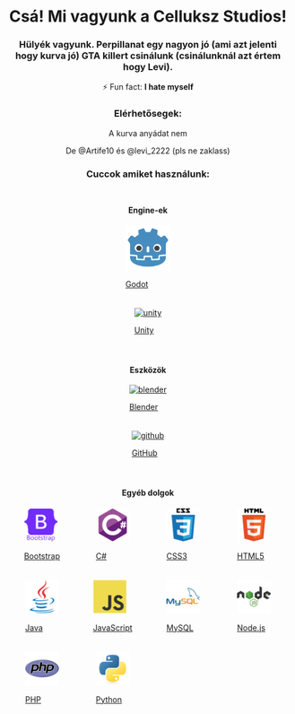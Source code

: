 <h1 align="center">Csá! Mi vagyunk a Celluksz Studios!</h1>
<h3 align="center">Hülyék vagyunk. Perpillanat egy nagyon jó (ami azt jelenti hogy kurva jó) GTA killert csinálunk (csinálunknál azt értem hogy Levi).</h3>

<p align="center">⚡ Fun fact: <strong>I hate myself</strong></p>

<div align="center">
  <h3>Elérhetősegek:</h3>
  <p>A kurva anyádat nem</p>
  <p>De @Artife10 és @levi_2222 (pls ne zaklass)</p>
</div>

<h3 align="center">Cuccok amiket használunk:</h3>

<div style="display: flex; justify-content: space-around; flex-wrap: wrap; max-width: 1200px; margin: 0 auto;">
  <!-- Engine-ek -->
  <div style="flex: 1; min-width: 250px; margin: 10px;">
    <h4 align="center">Engine-ek</h4>
    <div style="display: flex; flex-direction: column; align-items: center; gap: 20px;">
      <a href="https://godotengine.org/" target="_blank" rel="noreferrer">
        <img src="https://raw.githubusercontent.com/godotengine/godot/master/icon.svg" alt="godot" width="80" height="80"/>
        <p>Godot</p>
      </a>
      <a href="https://unity.com/" target="_blank" rel="noreferrer">
        <img src="https://www.vectorlogo.zone/logos/unity3d/unity3d-icon.svg" alt="unity" width="80" height="80"/>
        <p>Unity</p>
      </a>
    </div>
  </div>

  <!-- Eszközök -->
  <div style="flex: 1; min-width: 250px; margin: 10px;">
    <h4 align="center">Eszközök</h4>
    <div style="display: flex; flex-direction: column; align-items: center; gap: 20px;">
      <a href="https://www.blender.org/" target="_blank" rel="noreferrer">
        <img src="https://download.blender.org/branding/community/blender_community_badge_white.svg" alt="blender" width="80" height="80"/>
        <p>Blender</p>
      </a>
      <a href="https://github.com/" target="_blank" rel="noreferrer">
        <img src="https://www.vectorlogo.zone/logos/github/github-icon.svg" alt="github" width="80" height="80"/>
        <p>GitHub</p>
      </a>
    </div>
  </div>

  <!-- Egyéb dolgok -->
  <div style="flex: 2; min-width: 250px; margin: 10px;">
    <h4 align="center">Egyéb dolgok</h4>
    <div style="display: grid; grid-template-columns: repeat(auto-fill, minmax(100px, 1fr)); gap: 20px; justify-items: center;">
      <a href="https://getbootstrap.com" target="_blank" rel="noreferrer">
        <img src="https://raw.githubusercontent.com/devicons/devicon/master/icons/bootstrap/bootstrap-plain-wordmark.svg" alt="bootstrap" width="60" height="60"/>
        <p>Bootstrap</p>
      </a>
      <a href="https://www.w3schools.com/cs/" target="_blank" rel="noreferrer">
        <img src="https://raw.githubusercontent.com/devicons/devicon/master/icons/csharp/csharp-original.svg" alt="csharp" width="60" height="60"/>
        <p>C#</p>
      </a>
      <a href="https://www.w3schools.com/css/" target="_blank" rel="noreferrer">
        <img src="https://raw.githubusercontent.com/devicons/devicon/master/icons/css3/css3-original-wordmark.svg" alt="css3" width="60" height="60"/>
        <p>CSS3</p>
      </a>
      <a href="https://www.w3.org/html/" target="_blank" rel="noreferrer">
        <img src="https://raw.githubusercontent.com/devicons/devicon/master/icons/html5/html5-original-wordmark.svg" alt="html5" width="60" height="60"/>
        <p>HTML5</p>
      </a>
      <a href="https://www.java.com" target="_blank" rel="noreferrer">
        <img src="https://raw.githubusercontent.com/devicons/devicon/master/icons/java/java-original.svg" alt="java" width="60" height="60"/>
        <p>Java</p>
      </a>
      <a href="https://developer.mozilla.org/en-US/docs/Web/JavaScript" target="_blank" rel="noreferrer">
        <img src="https://raw.githubusercontent.com/devicons/devicon/master/icons/javascript/javascript-original.svg" alt="javascript" width="60" height="60"/>
        <p>JavaScript</p>
      </a>
      <a href="https://www.mysql.com/" target="_blank" rel="noreferrer">
        <img src="https://raw.githubusercontent.com/devicons/devicon/master/icons/mysql/mysql-original-wordmark.svg" alt="mysql" width="60" height="60"/>
        <p>MySQL</p>
      </a>
      <a href="https://nodejs.org" target="_blank" rel="noreferrer">
        <img src="https://raw.githubusercontent.com/devicons/devicon/master/icons/nodejs/nodejs-original-wordmark.svg" alt="nodejs" width="60" height="60"/>
        <p>Node.js</p>
      </a>
      <a href="https://www.php.net" target="_blank" rel="noreferrer">
        <img src="https://raw.githubusercontent.com/devicons/devicon/master/icons/php/php-original.svg" alt="php" width="60" height="60"/>
        <p>PHP</p>
      </a>
      <a href="https://www.python.org" target="_blank" rel="noreferrer">
        <img src="https://raw.githubusercontent.com/devicons/devicon/master/icons/python/python-original.svg" alt="python" width="60" height="60"/>
        <p>Python</p>
      </a>
    </div>
  </div>
</div>
